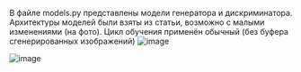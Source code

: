 В файле models.py представлены модели генератора и дискриминатора.
Архитектуры моделей были взяты из статьи, возможно с малыми изменениями (на фото). Цикл обучения применён обычный (без буфера сгенерированных изображений)
![image](https://user-images.githubusercontent.com/46298358/153759725-3037182a-153f-4947-9c71-5fbb3a19dfea.png)


![image](https://user-images.githubusercontent.com/46298358/153758486-0389e7c9-3ce5-47d6-93fe-77a3c743740f.png)
